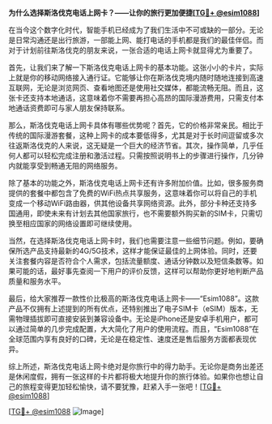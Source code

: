 **为什么选择斯洛伐克电话上网卡？——让你的旅行更加便捷[[TG💪+ @esim1088](https://t.me/s/esim1088)]**

在当今这个数字化时代，智能手机已经成为了我们生活中不可或缺的一部分。无论是日常沟通还是出行旅游，一部能上网、能打电话的手机都是我们的最佳伴侣。而对于计划前往斯洛伐克的朋友来说，一张合适的电话上网卡就显得尤为重要了。

首先，让我们来了解一下斯洛伐克电话上网卡的基本功能。这张小小的卡片，实际上就是你的移动网络接入通行证。它能够让你在斯洛伐克境内随时随地连接到高速互联网，无论是浏览网页、查看地图还是使用社交媒体，都能流畅无阻。而且，这张卡还支持本地通话，这意味着你不需要再担心高昂的国际漫游费用，只需支付本地通话资费即可与家人朋友保持联系。

那么，斯洛伐克电话上网卡具体有哪些优势呢？首先，它的价格非常亲民。相比于传统的国际漫游套餐，这种上网卡的成本要低得多，尤其是对于长时间逗留或多次往返斯洛伐克的人来说，这无疑是一个巨大的经济节省。其次，操作简单，几乎任何人都可以轻松完成注册和激活过程。只需按照说明书上的步骤进行操作，几分钟内就能享受到畅通无阻的网络服务。

除了基本的功能之外，斯洛伐克电话上网卡还有许多附加价值。比如，很多服务商提供的套餐中都包含了免费的WiFi热点共享服务，这意味着你可以将自己的手机变成一个移动WiFi路由器，供其他设备共享网络资源。此外，部分卡种还支持多国通用，即使未来有计划去其他国家旅行，也不需要额外购买新的SIM卡，只需切换至相应国家的网络设置即可继续使用。

当然，在选择斯洛伐克电话上网卡时，我们也需要注意一些细节问题。例如，要确保所选产品支持最新的4G/5G技术，这样才能保证最佳的上网体验。同时，还要关注套餐内容是否符合个人需求，包括流量额度、通话分钟数以及短信条数等。如果可能的话，最好事先查阅一下用户的评价反馈，这样可以帮助你更好地判断产品质量和服务水平。

最后，给大家推荐一款性价比极高的斯洛伐克电话上网卡——“Esim1088”。这款产品不仅拥有上述提到的所有优点，还特别推出了电子SIM卡（eSIM）版本，无需物理插拔即可直接安装到兼容设备中。无论是iPhone还是安卓手机用户，都可以通过简单的几步完成配置，大大简化了用户的使用流程。而且，“Esim1088”在全球范围内享有良好的口碑，无论是在稳定性、速度还是售后服务方面都表现优异。

综上所述，斯洛伐克电话上网卡绝对是你旅行中的得力助手。无论你是商务出差还是休闲度假，拥有一张这样的卡片都将极大地提升你的旅行体验。如果你也想让自己的旅程变得更加轻松愉快，请不要犹豫，赶紧入手一张吧！[[TG💪+ @esim1088](https://t.me/s/esim1088)]

[[TG💪+ @esim1088](https://t.me/s/esim1088) ![Image](https://i.postimg.cc/4NQfJmqS/Snipaste-2025-05-13-00-14-12.png)]